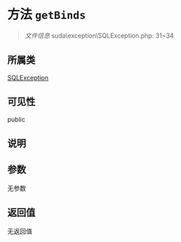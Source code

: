 # 方法 `getBinds`

> *文件信息* suda\exception\SQLException.php: 31~34

## 所属类 

[SQLException](../SQLException.md)

## 可见性

public

## 说明



## 参数


无参数


## 返回值

无返回值
